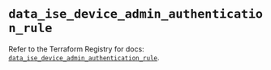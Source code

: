 # `data_ise_device_admin_authentication_rule`

Refer to the Terraform Registry for docs: [`data_ise_device_admin_authentication_rule`](https://registry.terraform.io/providers/ciscodevnet/ise/0.2.11/docs/data-sources/device_admin_authentication_rule).

